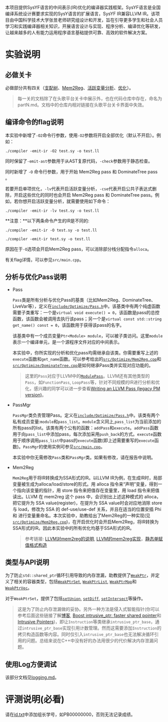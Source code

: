 本项目提供SysYF语言的中间表示(IR)优化的编译器实践框架。SysYF语言是全国编译系统设计赛要求实现的SysY语言的扩展语言，SysYF IR兼容LLVM IR。该项目由中国科学技术大学张昱老师研究组设计和开发，旨在引导更多学生和社会人员学习和实践编译器相关知识，开展语言设计与实现、程序分析、编译优化等研发，让越来越多的人有能力运用程序语言基础提供可靠、高效的软件解决方案。

# 实验说明
  
## 必做关卡

必做部分共有四关（[支配树](part1.md)、[Mem2Reg](part2.md)、[活跃变量分析](part3.md)、[优化](part4.md)）。

> 每一关的文档除了在头歌平台关卡中展示外，也在代码仓库中存在，命名为partN.md。文档中的仓库内相对链接在头歌平台关卡界面中失效。

## 编译命令的flag说明

本实验中新增了`-O2`命令行参数，使用`-O2`参数将开启全部优化（默认不开启）。例如：

```shell
./compiler -emit-ir -O2 test.sy -o test.ll
```

同时保留了`-emit-ast`参数用于从AST复原代码，`-check`参数用于静态检查。

同时新增了 `-O` 命令行参数，用于开始 Mem2Reg pass 和 DominateTree pass 。

若要开启单项优化，`-lv`代表开启活跃变量分析，`-cse`代表开启公共子表达式删除，开启这些优化的同时也会开启 Mem2Reg pass 和 DominateTree pass。例如，若你想开启活跃变量分析，就需要使用如下命令：

```shell
./compiler -emit-ir -lv test.sy -o test.ll
```

**注意：**以下两条命令产生的IR是不同的:

```shell
./compiler -emit-ir -O test.sy -o test.ll
```

```shell
./compiler -emit-ir test.sy -o test.ll
```

原因在于`-O`选项会开启Mem2Reg pass，可以消除部分栈分配指令`alloca`。

有关flag详情，可以参见`src/main.cpp`。

## 分析与优化Pass说明

- Pass

  `Pass`类是所有分析与优化Pass的基类（比如Mem2Reg、DominateTree、LiveVar等），定义在[`include/Optimize/Pass.h`](include/Optimize/Pass.h)中。该基类中有两个纯虚函数需要子类重写：一个是`virtual void execute() = 0`，该函数是pass的总控函数，该函数会被调用去执行该pass；另一个是`virtual const std::string get_name() const = 0`，该函数用于获得该pass的名字。

  该基类中有一个成员变量`Ptr<Module> module`，可以被子类访问。这里`module`表示一个编译单元，是一个源程序文件对应的中间表示。

  本实验中，你所实现的分析和优化pass均需继承自该类。你需要重写上述的`execute`函数和`get_name`函数。可以参考给出的[`src/Optimize/Mem2Reg.cpp`](src/Optimize/Mem2Reg.cpp)和[`src/Optimize/DominateTree.cpp`](src/Optimize/DominateTree.cpp)是如何继承Pass类并实现对应功能的。

  > 这里的`Pass`对应于LLVM中的[`ModulePass`](https://llvm.org/docs/WritingAnLLVMPass.html#the-modulepass-class)。LLVM还有其他类型的`Pass`，如`FunctionPass`, `LoopPass`等，针对不同规模的IR进行分析和优化，感兴趣的同学可以进一步查看[Writing an LLVM Pass (legacy PM version)](https://llvm.org/docs/WritingAnLLVMPass.html)。

- PassMgr

  `PassMgr`类负责管理Pass。定义在[`include/Optimize/Pass.h`](include/Optimize/Pass.h)中。该类有两个私有成员变量:`module`和`pass_list`。`module`含义同上,`pass_list`为当前添加的所有pass的list。该类有两个公有的函数：`addPass`和`execute`。`addPass`函数用于向`pass_list`中添加pass，每次添加采用`push_back`的方式。`execute`函数用于顺序调用`pass_list`中pass的`execute`函数(即上述需要重写的`execute`函数)。`PassMgr`的使用实例可参见[`src/main.cpp`](src/main.cpp)。

  本实验中你无需修改`Pass`类和`PassMgr`类。如果有修改，请在报告中说明。

- Mem2Reg

  `Mem2Reg`用于将IR转换成为SSA形式的IR。以LLVM IR为例，在生成IR时，局部变量被生成为alloca/load/store的形式。用 alloca 指令来“声明”变量，得到一个指向该变量的指针，用 store 指令来把值存在变量里，用 load 指令来把值读出。LLVM 在 mem2reg 这个 pass 中，会识别出上述这种模式的 alloca，把它提升为 SSA value(register)，在提升为 SSA value时会对应地消除 store 与 load，修改为 SSA 的 def-use/use-def 关系，并且在适当的位置安插 Phi 和 进行变量重命名。本次实验中，助教给出了Mem2Reg的一种实现(见[`src/Optimize/Mem2Reg.cpp`](src/Optimize/Mem2Reg.cpp))，在开启优化时会开启Mem2Reg，将IR转换为SSA形式的IR。因此本实验中的所有优化均基于SSA形式的IR。

  > 参考链接: [LLVM对mem2reg的说明](https://llvm.org/docs/Passes.html#mem2reg-promote-memory-to-register), [LLVM的mem2reg实现](https://llvm.org/doxygen/Mem2Reg_8cpp_source.html)，[静态单赋值格式构造](./doc/静态单赋值格式构造.pdf)

## 类型与API说明

为了防止`std::shared_ptr`循环引用导致的内存泄漏，助教提供了[`WeakPtr`](./include/internal_types.h#L35)，并定义了相关的容器类型，包括[`WeakPtrSet`](include/internal_types.h#L41), [`WeakPtrList`](include/internal_types.h#L57), [`WeakPtrMap`](include/internal_types.h#L90)和[`WeakPtrVec`](include/internal_types.h#L93)。

对于`WeakPtrSet`，提供了包括[`setUnion`](include/internal_types.h#L63), [`setDiff`](include/internal_types.h#L73), [`setIntersect`](include/internal_types.h#L83)等操作。

> 这是为了防止内存泄漏做的妥协。另外一种方法是侵入式智能指针(你可以参考后面这些链接了解[博客](https://zhiqiang.org/coding/boost-intrusive-ptr.html), [Boost intrusive_ptr: faster shared pointer](https://baptiste-wicht.com/posts/2011/11/boost-intrusive_ptr.html)和[Intrusive Pointers](https://jenniferchukwu.com/posts/intrusiveptr))，即让`Instruction`等类继承`intrusive_ptr_base`，通过`intrusive_ptr_base`实现引用计数管理。然而这需要添加`Instruction`的拷贝构造函数等内容。同时仅引入`intrusive_ptr_base`也无法解决循环引用的问题。总结来说在C++中没有好的办法用很少的代价解决内存泄漏问题。

## 使用Log方便调试

该部分文档见[logging.md](doc/logging.md)。

# 评测说明(必看)

请在[id.txt](./id.txt)中添加组长学号，如PB00000000，否则无法记录成绩。


